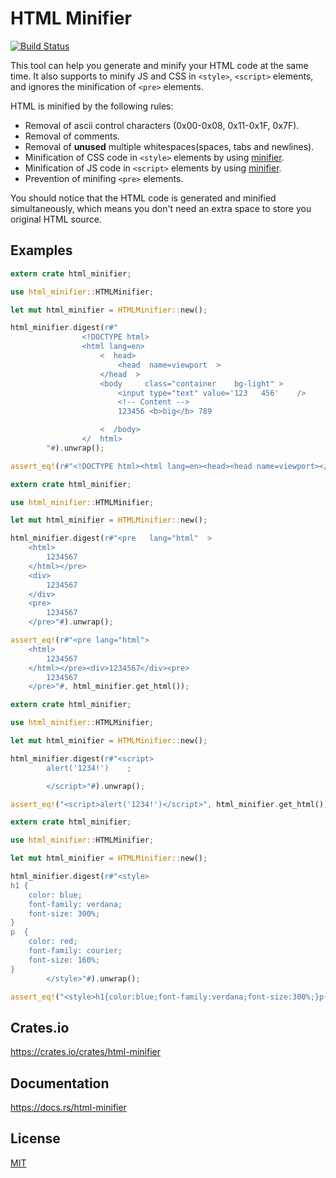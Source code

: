 HTML Minifier
====================

[![Build Status](https://travis-ci.org/magiclen/html-minifier.svg?branch=master)](https://travis-ci.org/magiclen/html-minifier)

This tool can help you generate and minify your HTML code at the same time. It also supports to minify JS and CSS in `<style>`, `<script>` elements, and ignores the minification of `<pre>` elements.

HTML is minified by the following rules:

* Removal of ascii control characters (0x00-0x08, 0x11-0x1F, 0x7F).
* Removal of comments.
* Removal of **unused** multiple whitespaces(spaces, tabs and newlines).
* Minification of CSS code in `<style>` elements by using [minifier](https://crates.io/crates/minifier).
* Minification of JS code in `<script>` elements by using [minifier](https://crates.io/crates/minifier).
* Prevention of minifing `<pre>` elements.

You should notice that the HTML code is generated and minified simultaneously, which means you don't need an extra space to store you original HTML source.
 
## Examples


```rust
extern crate html_minifier;

use html_minifier::HTMLMinifier;

let mut html_minifier = HTMLMinifier::new();

html_minifier.digest(r#"
                <!DOCTYPE html>
                <html lang=en>
                    <  head>
                        <head  name=viewport  >
                    </head  >
                    <body     class="container    bg-light" >
                        <input type="text" value='123   456'    />
                        <!-- Content -->
                        123456 <b>big</b> 789

                    <  /body>
                </  html>
        "#).unwrap();

assert_eq!(r#"<!DOCTYPE html><html lang=en><head><head name=viewport></head><body class="container bg-light"><input type="text" value='123   456'/>123456 <b>big</b> 789</body></html>"#, html_minifier.get_html());
```

```rust
extern crate html_minifier;

use html_minifier::HTMLMinifier;

let mut html_minifier = HTMLMinifier::new();

html_minifier.digest(r#"<pre   lang="html"  >
    <html>
        1234567
    </html></pre>
    <div>
        1234567
    </div>
    <pre>
        1234567
    </pre>"#).unwrap();

assert_eq!(r#"<pre lang="html">
    <html>
        1234567
    </html></pre><div>1234567</div><pre>
        1234567
    </pre>"#, html_minifier.get_html());
```

```rust
extern crate html_minifier;

use html_minifier::HTMLMinifier;

let mut html_minifier = HTMLMinifier::new();

html_minifier.digest(r#"<script>
        alert('1234!')    ;

        </script>"#).unwrap();

assert_eq!("<script>alert('1234!')</script>", html_minifier.get_html());
```

```rust
extern crate html_minifier;

use html_minifier::HTMLMinifier;

let mut html_minifier = HTMLMinifier::new();

html_minifier.digest(r#"<style>
h1 {
    color: blue;
    font-family: verdana;
    font-size: 300%;
}
p  {
    color: red;
    font-family: courier;
    font-size: 160%;
}
        </style>"#).unwrap();

assert_eq!("<style>h1{color:blue;font-family:verdana;font-size:300%;}p{color:red;font-family:courier;font-size:160%;}</style>", html_minifier.get_html());
```

## Crates.io

https://crates.io/crates/html-minifier

## Documentation

https://docs.rs/html-minifier

## License

[MIT](LICENSE)